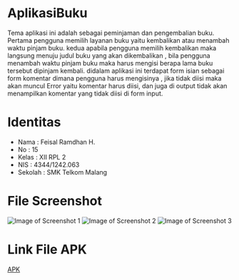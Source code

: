 # AplikasiBuku
Tema aplikasi ini adalah sebagai peminjaman dan pengembalian buku.
Pertama pengguna memilih layanan buku yaitu kembalikan atau menambah waktu pinjam buku.
kedua apabila pengguna memilih kembalikan maka langsung menuju judul buku yang akan dikembalikan 
, bila pengguna menambah waktu pinjam buku maka harus mengisi berapa lama buku tersebut dipinjam kembali.
didalam aplikasi ini terdapat form isian sebagai form komentar dimana pengguna harus mengisinya , jika tidak diisi maka akan muncul Error yaitu komentar harus diisi,
dan juga di output tidak akan menampilkan komentar yang tidak diisi di form input.

# Identitas
* Nama : Feisal Ramdhan H.
* No : 15
* Kelas : XII RPL 2
* NIS : 4344/1242.063
* Sekolah : SMK Telkom Malang

# File Screenshot
![Image of Screenshot 1](http://imageshack.com/a/img924/8585/JHDTsE.jpg)
![Image of Screenshot 2](http://imageshack.com/a/img922/1286/VPGGwT.jpg)
![Image of Screenshot 3](http://imageshack.com/a/img924/7012/zV9NaL.jpg)






# Link File APK
[APK](https://drive.google.com/open?id=0B5t-StGHZ5g2TXJYRFY3b1VFaG8)
